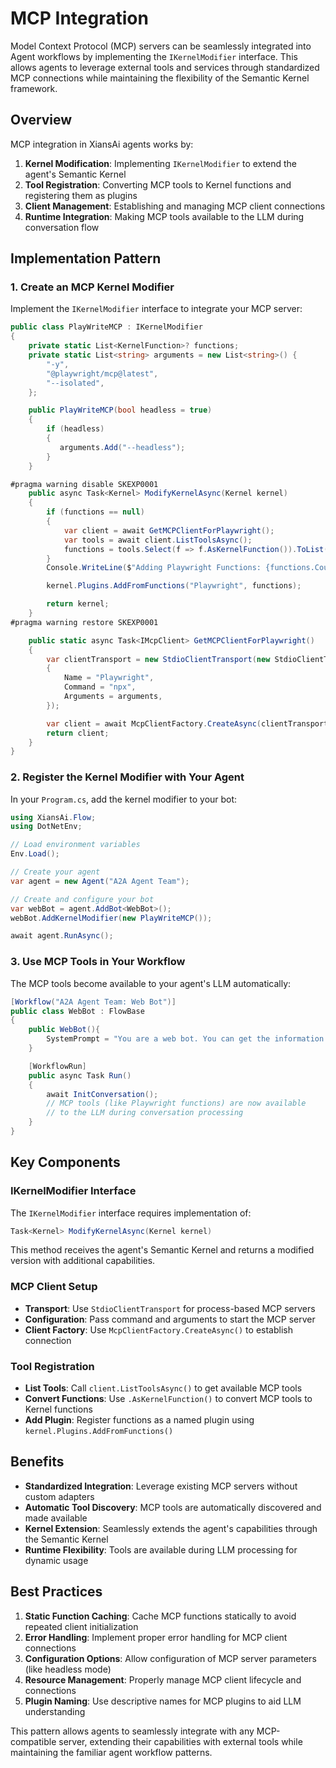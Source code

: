 # MCP Integration

Model Context Protocol (MCP) servers can be seamlessly integrated into Agent workflows by implementing the `IKernelModifier` interface. This allows agents to leverage external tools and services through standardized MCP connections while maintaining the flexibility of the Semantic Kernel framework.

## Overview

MCP integration in XiansAi agents works by:

1. **Kernel Modification**: Implementing `IKernelModifier` to extend the agent's Semantic Kernel
2. **Tool Registration**: Converting MCP tools to Kernel functions and registering them as plugins
3. **Client Management**: Establishing and managing MCP client connections
4. **Runtime Integration**: Making MCP tools available to the LLM during conversation flow

## Implementation Pattern

### 1. Create an MCP Kernel Modifier

Implement the `IKernelModifier` interface to integrate your MCP server:

```csharp
public class PlayWriteMCP : IKernelModifier
{
    private static List<KernelFunction>? functions;
    private static List<string> arguments = new List<string>() {
        "-y",
        "@playwright/mcp@latest",
        "--isolated",
    };

    public PlayWriteMCP(bool headless = true)
    {
        if (headless)
        {
           arguments.Add("--headless");
        }
    }

#pragma warning disable SKEXP0001
    public async Task<Kernel> ModifyKernelAsync(Kernel kernel)
    {
        if (functions == null)
        {
            var client = await GetMCPClientForPlaywright();
            var tools = await client.ListToolsAsync();
            functions = tools.Select(f => f.AsKernelFunction()).ToList();
        }
        Console.WriteLine($"Adding Playwright Functions: {functions.Count}");

        kernel.Plugins.AddFromFunctions("Playwright", functions);

        return kernel;
    }
#pragma warning restore SKEXP0001

    public static async Task<IMcpClient> GetMCPClientForPlaywright()
    {
        var clientTransport = new StdioClientTransport(new StdioClientTransportOptions
        {
            Name = "Playwright",
            Command = "npx",
            Arguments = arguments,
        });

        var client = await McpClientFactory.CreateAsync(clientTransport);
        return client;
    }
}
```

### 2. Register the Kernel Modifier with Your Agent

In your `Program.cs`, add the kernel modifier to your bot:

```csharp
using XiansAi.Flow;
using DotNetEnv;

// Load environment variables
Env.Load();

// Create your agent
var agent = new Agent("A2A Agent Team");

// Create and configure your bot
var webBot = agent.AddBot<WebBot>();
webBot.AddKernelModifier(new PlayWriteMCP());

await agent.RunAsync();
```

### 3. Use MCP Tools in Your Workflow

The MCP tools become available to your agent's LLM automatically:

```csharp
[Workflow("A2A Agent Team: Web Bot")]
public class WebBot : FlowBase
{
    public WebBot(){
        SystemPrompt = "You are a web bot. You can get the information from the web.";
    }

    [WorkflowRun]
    public async Task Run()
    {
        await InitConversation();
        // MCP tools (like Playwright functions) are now available
        // to the LLM during conversation processing
    }
}
```

## Key Components

### IKernelModifier Interface

The `IKernelModifier` interface requires implementation of:

```csharp
Task<Kernel> ModifyKernelAsync(Kernel kernel)
```

This method receives the agent's Semantic Kernel and returns a modified version with additional capabilities.

### MCP Client Setup

- **Transport**: Use `StdioClientTransport` for process-based MCP servers
- **Configuration**: Pass command and arguments to start the MCP server
- **Client Factory**: Use `McpClientFactory.CreateAsync()` to establish connection

### Tool Registration

- **List Tools**: Call `client.ListToolsAsync()` to get available MCP tools
- **Convert Functions**: Use `.AsKernelFunction()` to convert MCP tools to Kernel functions
- **Add Plugin**: Register functions as a named plugin using `kernel.Plugins.AddFromFunctions()`

## Benefits

- **Standardized Integration**: Leverage existing MCP servers without custom adapters
- **Automatic Tool Discovery**: MCP tools are automatically discovered and made available
- **Kernel Extension**: Seamlessly extends the agent's capabilities through the Semantic Kernel
- **Runtime Flexibility**: Tools are available during LLM processing for dynamic usage

## Best Practices

1. **Static Function Caching**: Cache MCP functions statically to avoid repeated client initialization
2. **Error Handling**: Implement proper error handling for MCP client connections
3. **Configuration Options**: Allow configuration of MCP server parameters (like headless mode)
4. **Resource Management**: Properly manage MCP client lifecycle and connections
5. **Plugin Naming**: Use descriptive names for MCP plugins to aid LLM understanding

This pattern allows agents to seamlessly integrate with any MCP-compatible server, extending their capabilities with external tools while maintaining the familiar agent workflow patterns.
